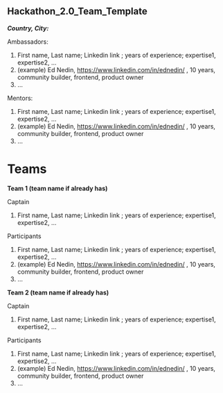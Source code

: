 ## Hackathon_2.0_Team_Template

***Country, City:***

Ambassadors: 
1. First name, Last name; Linkedin link ; years of experience; expertise1, expertise2, ...
2. (example) Ed Nedin, https://www.linkedin.com/in/ednedin/ , 10 years, community builder, frontend, product owner
3. ...

Mentors:
1. First name, Last name; Linkedin link ; years of experience; expertise1, expertise2, ...
2. (example) Ed Nedin, https://www.linkedin.com/in/ednedin/ , 10 years, community builder, frontend, product owner
3. ...

# Teams

****Team 1 (team name if already has)****

Captain
1. First name, Last name; Linkedin link ; years of experience; expertise1, expertise2, ...

Participants
1. First name, Last name; Linkedin link ; years of experience; expertise1, expertise2, ...
2. (example) Ed Nedin, https://www.linkedin.com/in/ednedin/ , 10 years, community builder, frontend, product owner
3. ...

****Team 2 (team name if already has)****

Captain
1. First name, Last name; Linkedin link ; years of experience; expertise1, expertise2, ...

Participants
1. First name, Last name; Linkedin link ; years of experience; expertise1, expertise2, ...
2. (example) Ed Nedin, https://www.linkedin.com/in/ednedin/ , 10 years, community builder, frontend, product owner
3. ...
